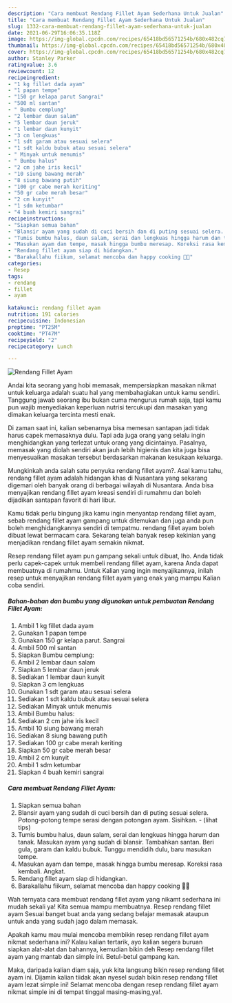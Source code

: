 ```yaml
---
description: "Cara membuat Rendang Fillet Ayam Sederhana Untuk Jualan"
title: "Cara membuat Rendang Fillet Ayam Sederhana Untuk Jualan"
slug: 1332-cara-membuat-rendang-fillet-ayam-sederhana-untuk-jualan
date: 2021-06-29T16:06:35.118Z
image: https://img-global.cpcdn.com/recipes/65418bd56571254b/680x482cq70/rendang-fillet-ayam-foto-resep-utama.jpg
thumbnail: https://img-global.cpcdn.com/recipes/65418bd56571254b/680x482cq70/rendang-fillet-ayam-foto-resep-utama.jpg
cover: https://img-global.cpcdn.com/recipes/65418bd56571254b/680x482cq70/rendang-fillet-ayam-foto-resep-utama.jpg
author: Stanley Parker
ratingvalue: 3.6
reviewcount: 12
recipeingredient:
- "1 kg fillet dada ayam"
- "1 papan tempe"
- "150 gr kelapa parut Sangrai"
- "500 ml santan"
- " Bumbu cemplung"
- "2 lembar daun salam"
- "5 lembar daun jeruk"
- "1 lembar daun kunyit"
- "3 cm lengkuas"
- "1 sdt garam atau sesuai selera"
- "1 sdt kaldu bubuk atau sesuai selera"
- " Minyak untuk menumis"
- " Bumbu halus"
- "2 cm jahe iris kecil"
- "10 siung bawang merah"
- "8 siung bawang putih"
- "100 gr cabe merah keriting"
- "50 gr cabe merah besar"
- "2 cm kunyit"
- "1 sdm ketumbar"
- "4 buah kemiri sangrai"
recipeinstructions:
- "Siapkan semua bahan"
- "Blansir ayam yang sudah di cuci bersih dan di puting sesuai selera. Potong-potong tempe serasi dengan potongan ayam. Sisihkan.           (lihat tips)"
- "Tumis bumbu halus, daun salam, serai dan lengkuas hingga harum dan tanak. Masukan ayam yang sudah di blansir. Tambahkan santan. Beri gula, garam dan kaldu bubuk. Tunggu mendidih dulu, baru masukan tempe."
- "Masukan ayam dan tempe, masak hingga bumbu meresap. Koreksi rasa kembali. Angkat."
- "Rendang fillet ayam siap di hidangkan."
- "Barakallahu fiikum, selamat mencoba dan happy cooking 🤗😘"
categories:
- Resep
tags:
- rendang
- fillet
- ayam

katakunci: rendang fillet ayam 
nutrition: 191 calories
recipecuisine: Indonesian
preptime: "PT25M"
cooktime: "PT47M"
recipeyield: "2"
recipecategory: Lunch

---
```



![Rendang Fillet Ayam](https://img-global.cpcdn.com/recipes/65418bd56571254b/680x482cq70/rendang-fillet-ayam-foto-resep-utama.jpg)

Andai kita seorang yang hobi memasak, mempersiapkan masakan nikmat untuk keluarga adalah suatu hal yang membahagiakan untuk kamu sendiri. Tanggung jawab seorang ibu bukan cuma mengurus rumah saja, tapi kamu pun wajib menyediakan keperluan nutrisi tercukupi dan masakan yang dimakan keluarga tercinta mesti enak.

Di zaman  saat ini, kalian sebenarnya bisa memesan santapan jadi tidak harus capek memasaknya dulu. Tapi ada juga orang yang selalu ingin menghidangkan yang terlezat untuk orang yang dicintainya. Pasalnya, memasak yang diolah sendiri akan jauh lebih higienis dan kita juga bisa menyesuaikan masakan tersebut berdasarkan makanan kesukaan keluarga. 



Mungkinkah anda salah satu penyuka rendang fillet ayam?. Asal kamu tahu, rendang fillet ayam adalah hidangan khas di Nusantara yang sekarang digemari oleh banyak orang di berbagai wilayah di Nusantara. Anda bisa menyajikan rendang fillet ayam kreasi sendiri di rumahmu dan boleh dijadikan santapan favorit di hari libur.

Kamu tidak perlu bingung jika kamu ingin menyantap rendang fillet ayam, sebab rendang fillet ayam gampang untuk ditemukan dan juga anda pun boleh menghidangkannya sendiri di tempatmu. rendang fillet ayam boleh dibuat lewat bermacam cara. Sekarang telah banyak resep kekinian yang menjadikan rendang fillet ayam semakin nikmat.

Resep rendang fillet ayam pun gampang sekali untuk dibuat, lho. Anda tidak perlu capek-capek untuk membeli rendang fillet ayam, karena Anda dapat membuatnya di rumahmu. Untuk Kalian yang ingin menyajikannya, inilah resep untuk menyajikan rendang fillet ayam yang enak yang mampu Kalian coba sendiri.

<!--inarticleads1-->

##### Bahan-bahan dan bumbu yang digunakan untuk pembuatan Rendang Fillet Ayam:

1. Ambil 1 kg fillet dada ayam
1. Gunakan 1 papan tempe
1. Gunakan 150 gr kelapa parut. Sangrai
1. Ambil 500 ml santan
1. Siapkan  Bumbu cemplung:
1. Ambil 2 lembar daun salam
1. Siapkan 5 lembar daun jeruk
1. Sediakan 1 lembar daun kunyit
1. Siapkan 3 cm lengkuas
1. Gunakan 1 sdt garam atau sesuai selera
1. Sediakan 1 sdt kaldu bubuk atau sesuai selera
1. Sediakan  Minyak untuk menumis
1. Ambil  Bumbu halus:
1. Sediakan 2 cm jahe iris kecil
1. Ambil 10 siung bawang merah
1. Sediakan 8 siung bawang putih
1. Sediakan 100 gr cabe merah keriting
1. Siapkan 50 gr cabe merah besar
1. Ambil 2 cm kunyit
1. Ambil 1 sdm ketumbar
1. Siapkan 4 buah kemiri sangrai




<!--inarticleads2-->

##### Cara membuat Rendang Fillet Ayam:

1. Siapkan semua bahan
1. Blansir ayam yang sudah di cuci bersih dan di puting sesuai selera. Potong-potong tempe serasi dengan potongan ayam. Sisihkan. -           (lihat tips)
1. Tumis bumbu halus, daun salam, serai dan lengkuas hingga harum dan tanak. Masukan ayam yang sudah di blansir. Tambahkan santan. Beri gula, garam dan kaldu bubuk. Tunggu mendidih dulu, baru masukan tempe.
1. Masukan ayam dan tempe, masak hingga bumbu meresap. Koreksi rasa kembali. Angkat.
1. Rendang fillet ayam siap di hidangkan.
1. Barakallahu fiikum, selamat mencoba dan happy cooking 🤗😘




Wah ternyata cara membuat rendang fillet ayam yang nikamt sederhana ini mudah sekali ya! Kita semua mampu membuatnya. Resep rendang fillet ayam Sesuai banget buat anda yang sedang belajar memasak ataupun untuk anda yang sudah jago dalam memasak.

Apakah kamu mau mulai mencoba membikin resep rendang fillet ayam nikmat sederhana ini? Kalau kalian tertarik, ayo kalian segera buruan siapkan alat-alat dan bahannya, kemudian bikin deh Resep rendang fillet ayam yang mantab dan simple ini. Betul-betul gampang kan. 

Maka, daripada kalian diam saja, yuk kita langsung bikin resep rendang fillet ayam ini. Dijamin kalian tiidak akan nyesel sudah bikin resep rendang fillet ayam lezat simple ini! Selamat mencoba dengan resep rendang fillet ayam nikmat simple ini di tempat tinggal masing-masing,ya!.

